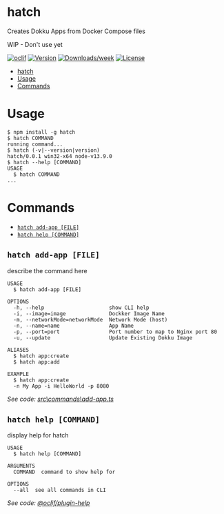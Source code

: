 # hatch

Creates Dokku Apps from Docker Compose files

WIP - Don't use yet

[![oclif](https://img.shields.io/badge/cli-oclif-brightgreen.svg)](https://oclif.io)
[![Version](https://img.shields.io/npm/v/hatch.svg)](https://npmjs.org/package/hatch)
[![Downloads/week](https://img.shields.io/npm/dw/hatch.svg)](https://npmjs.org/package/hatch)
[![License](https://img.shields.io/npm/l/hatch.svg)](https://github.com/jolzee/hatch/blob/master/package.json)

<!-- toc -->
* [hatch](#hatch)
* [Usage](#usage)
* [Commands](#commands)
<!-- tocstop -->

# Usage

<!-- usage -->
```sh-session
$ npm install -g hatch
$ hatch COMMAND
running command...
$ hatch (-v|--version|version)
hatch/0.0.1 win32-x64 node-v13.9.0
$ hatch --help [COMMAND]
USAGE
  $ hatch COMMAND
...
```
<!-- usagestop -->

# Commands

<!-- commands -->
* [`hatch add-app [FILE]`](#hatch-add-app-file)
* [`hatch help [COMMAND]`](#hatch-help-command)

## `hatch add-app [FILE]`

describe the command here

```
USAGE
  $ hatch add-app [FILE]

OPTIONS
  -h, --help                     show CLI help
  -i, --image=image              Dockker Image Name
  -m, --networkMode=networkMode  Network Mode (host)
  -n, --name=name                App Name
  -p, --port=port                Port number to map to Nginx port 80
  -u, --update                   Update Existing Dokku Image

ALIASES
  $ hatch app:create
  $ hatch app:add

EXAMPLE
  $ hatch app:create
  -n My App -i HelloWorld -p 8080
```

_See code: [src\commands\add-app.ts](https://github.com/jolzee/hatch/blob/v0.0.1/src\commands\add-app.ts)_

## `hatch help [COMMAND]`

display help for hatch

```
USAGE
  $ hatch help [COMMAND]

ARGUMENTS
  COMMAND  command to show help for

OPTIONS
  --all  see all commands in CLI
```

_See code: [@oclif/plugin-help](https://github.com/oclif/plugin-help/blob/v2.2.3/src\commands\help.ts)_
<!-- commandsstop -->
